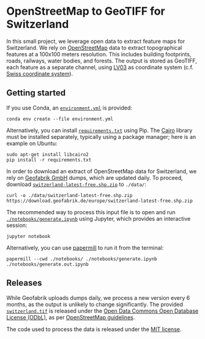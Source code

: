 # OpenStreetMap to GeoTIFF for Switzerland

In this small project, we leverage open data to extract feature maps for Switzerland. We rely on [OpenStreetMap](https://www.openstreetmap.org/) data to extract topographical features at a 100x100 meters resolution. This includes building footprints, roads, railways, water bodies, and forests. The output is stored as GeoTIFF, each feature as a separate channel, using [LV03](https://epsg.io/21781) as coordinate system (c.f. [Swiss coordinate system](https://en.wikipedia.org/wiki/Swiss_coordinate_system)).


## Getting started

If you use Conda, an [`environment.yml`](environment.yml) is provided:

```
conda env create --file environment.yml
```

Alternatively, you can install [`requirements.txt`](requirements.txt) using Pip. The [Cairo](https://www.cairographics.org/) library must be installed separately, typically using a package manager; here is an example on Ubuntu:

```
sudo apt-get install libcairo2
pip install -r requirements.txt
```

In order to download an extract of OpenStreetMap data for Switzerland, we rely on [Geofabrik GmbH](https://download.geofabrik.de/europe/switzerland.html) dumps, which are updated daily. To proceed, download [`switzerland-latest-free.shp.zip`](https://download.geofabrik.de/europe/switzerland-latest-free.shp.zip) to `./data/`:

```
curl -o ./data/switzerland-latest-free.shp.zip https://download.geofabrik.de/europe/switzerland-latest-free.shp.zip
```

The recommended way to process this input file is to open and run [`./notebooks/generate.ipynb`](./notebooks/generate.ipynb) using Jupyter, which provides an interactive session:

```
jupyter notebook
```

Alternatively, you can use [papermill](https://papermill.readthedocs.io/) to run it from the terminal:

```
papermill --cwd ./notebooks/ ./notebooks/generate.ipynb ./notebooks/generate.out.ipynb
```


## Releases

While Geofabrik uploads dumps daily, we process a new version every 6 months, as the output is unlikely to change significantly. The provided [`switzerland.tif`](https://github.com/jojolebarjos/osm-geotiff/releases/latest) is released under the [Open Data Commons Open Database License (ODbL)](https://opendatacommons.org/licenses/odbl/), as per [OpenStreetMap guidelines](https://osmfoundation.org/wiki/Licence/Attribution_Guidelines).

The code used to process the data is released under the [MIT license](./LICENSE).
